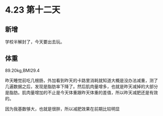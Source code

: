 # 4.23 第十二天

## 新增

学校半解封了，今天要出去玩。

## 体重

89.20kg,BMI29.4

昨天睡觉前吃几根肠，外加看到昨天的卡路里消耗就知道大概是没办法减重，测了几遍数据之后，发现是脂肪率下降了。然后肌肉量增多，也就是昨天减掉的大部分是脂肪。肌肉量增加的不止是今天体重跟昨天体重的差值，所以昨天减肥还是有效的。

因为我基数够大，也就是很胖，所以减肥效果在前期比较明显

